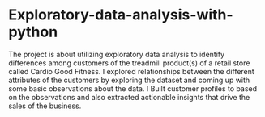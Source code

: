 # Exploratory-data-analysis-with-python
The project  is about utilizing exploratory data analysis to identify differences among customers of the treadmill product(s) of a retail store called Cardio Good Fitness. I explored relationships between the different attributes of the customers by exploring the dataset and coming up with some basic observations about the data. I Built customer profiles to based on the observations and also extracted actionable insights that drive the sales of the business.
